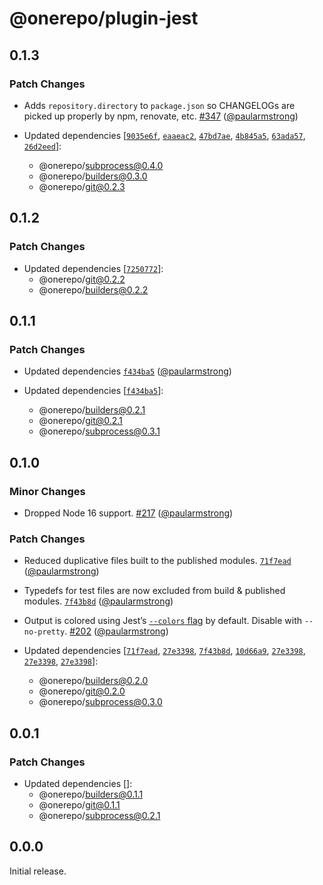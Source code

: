 # @onerepo/plugin-jest

## 0.1.3

### Patch Changes

- Adds `repository.directory` to `package.json` so CHANGELOGs are picked up properly by npm, renovate, etc. [#347](https://github.com/paularmstrong/onerepo/pull/347) ([@paularmstrong](https://github.com/paularmstrong))

- Updated dependencies [[`9035e6f`](https://github.com/paularmstrong/onerepo/commit/9035e6f8281a19cc33e2b4ae41bea46acee94a3d), [`eaaeac2`](https://github.com/paularmstrong/onerepo/commit/eaaeac257d06164adb3df11f454302c1ef2da2ba), [`47bd7ae`](https://github.com/paularmstrong/onerepo/commit/47bd7ae880134110a5df430a46f7be823896417d), [`4b845a5`](https://github.com/paularmstrong/onerepo/commit/4b845a52b009ce94cf021d2c6dd760d944a249cd), [`63ada57`](https://github.com/paularmstrong/onerepo/commit/63ada577da7e630e127dcb0fe44523e55fa61840), [`26d2eed`](https://github.com/paularmstrong/onerepo/commit/26d2eed3c38e8d6d9b7a407a4b09a76efd608f43)]:
  - @onerepo/subprocess@0.4.0
  - @onerepo/builders@0.3.0
  - @onerepo/git@0.2.3

## 0.1.2

### Patch Changes

- Updated dependencies [[`7250772`](https://github.com/paularmstrong/onerepo/commit/72507722769e0f6a29acbab90b13ec495d4dea1f)]:
  - @onerepo/git@0.2.2
  - @onerepo/builders@0.2.2

## 0.1.1

### Patch Changes

- Updated dependencies [`f434ba5`](https://github.com/paularmstrong/onerepo/commit/f434ba58f4d3de366697d367449440320d0a12a7) ([@paularmstrong](https://github.com/paularmstrong))

- Updated dependencies [[`f434ba5`](https://github.com/paularmstrong/onerepo/commit/f434ba58f4d3de366697d367449440320d0a12a7)]:
  - @onerepo/builders@0.2.1
  - @onerepo/git@0.2.1
  - @onerepo/subprocess@0.3.1

## 0.1.0

### Minor Changes

- Dropped Node 16 support. [#217](https://github.com/paularmstrong/onerepo/pull/217) ([@paularmstrong](https://github.com/paularmstrong))

### Patch Changes

- Reduced duplicative files built to the published modules. [`71f7ead`](https://github.com/paularmstrong/onerepo/commit/71f7eadc31effa5e92cb499efff8fe8317f7c01b) ([@paularmstrong](https://github.com/paularmstrong))

- Typedefs for test files are now excluded from build & published modules. [`7f43b8d`](https://github.com/paularmstrong/onerepo/commit/7f43b8d0682917a1cca9f80d9c2ece7b58cfe4b9) ([@paularmstrong](https://github.com/paularmstrong))

- Output is colored using Jest’s [`--colors` flag](https://jestjs.io/docs/cli#--colors) by default. Disable with `--no-pretty`. [#202](https://github.com/paularmstrong/onerepo/pull/202) ([@paularmstrong](https://github.com/paularmstrong))

- Updated dependencies [[`71f7ead`](https://github.com/paularmstrong/onerepo/commit/71f7eadc31effa5e92cb499efff8fe8317f7c01b), [`27e3398`](https://github.com/paularmstrong/onerepo/commit/27e3398383e300293938b3a0154315b0ad887f89), [`7f43b8d`](https://github.com/paularmstrong/onerepo/commit/7f43b8d0682917a1cca9f80d9c2ece7b58cfe4b9), [`10d66a9`](https://github.com/paularmstrong/onerepo/commit/10d66a9b93d6824a89915aa6e1ff3feeebcad91b), [`27e3398`](https://github.com/paularmstrong/onerepo/commit/27e3398383e300293938b3a0154315b0ad887f89), [`27e3398`](https://github.com/paularmstrong/onerepo/commit/27e3398383e300293938b3a0154315b0ad887f89), [`27e3398`](https://github.com/paularmstrong/onerepo/commit/27e3398383e300293938b3a0154315b0ad887f89)]:
  - @onerepo/builders@0.2.0
  - @onerepo/git@0.2.0
  - @onerepo/subprocess@0.3.0

## 0.0.1

### Patch Changes

- Updated dependencies []:
  - @onerepo/builders@0.1.1
  - @onerepo/git@0.1.1
  - @onerepo/subprocess@0.2.1

## 0.0.0

Initial release.
